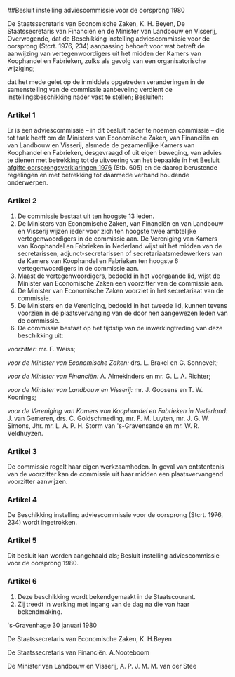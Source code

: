 <meta http-equiv='Content-Type' content='text/html; charset=utf-8' />

##Besluit instelling adviescommissie voor de oorsprong 1980

De Staatssecretaris van Economische Zaken, K. H. Beyen, De Staatssecretaris van Financiën en de Minister van Landbouw en Visserij,  
Overwegende, dat de Beschikking instelling adviescommissie voor de oorsprong (Stcrt. 1976, 234) aanpassing behoeft voor wat betreft de aanwijzing van vertegenwoordigers uit het midden der Kamers van Koophandel en Fabrieken, zulks als gevolg van een organisatorische wijziging;

dat het mede gelet op de inmiddels opgetreden veranderingen in de samenstelling van de commissie aanbeveling verdient de instellingsbeschikking nader vast te stellen;
Besluiten:    

### Artikel  1  

Er is een adviescommissie – in dit besluit nader te noemen commissie – die tot taak heeft om de Ministers van Economische Zaken, van Financiën en van Landbouw en Visserij, alsmede de gezamenlijke Kamers van Koophandel en Fabrieken, desgevraagd of uit eigen beweging, van advies te dienen met betrekking tot de uitvoering van het bepaalde in het [Besluit afgifte oorsprongsverklaringen 1976](../../../../../../../../../AMvB/besluit/afgifte/oorsprongsverklaringen/1976/BWBR0003067/README.md) (Stb. 605) en de daarop berustende regelingen en met betrekking tot daarmede verband houdende onderwerpen. 

### Artikel  2  

1.  De commissie bestaat uit ten hoogste 13 leden.   
2.  De Ministers van Economische Zaken, van Financiën en van Landbouw en Visserij wijzen ieder voor zich ten hoogste twee ambtelijke vertegenwoordigers in de commissie aan. De Vereniging van Kamers van Koophandel en Fabrieken in Nederland wijst uit het midden van de secretarissen, adjunct-secretarissen of secretariaatsmedewerkers van de Kamers van Koophandel en Fabrieken ten hoogste 6 vertegenwoordigers in de commissie aan.   
3.  Maast de vertegenwoordigers, bedoeld in het voorgaande lid, wijst de Minister van Economische Zaken een voorzitter van de commissie aan.   
4.  De Minister van Economische Zaken voorziet in het secretariaat van de commissie.   
5.  De Ministers en de Vereniging, bedoeld in het tweede lid, kunnen tevens voorzien in de plaatsvervanging van de door hen aangewezen leden van de commissie.   
6.  De commissie bestaat op het tijdstip van de inwerkingtreding van deze beschikking uit: 

*voorzitter:* mr. F. Weiss; 

*voor de Minister van Economische Zaken:* drs. L. Brakel en G. Sonnevelt; 

*voor de Minister van Financiën:* A. Almekinders en mr. G. L. A. Richter; 

*voor de Minister van Landbouw en Visserij:* mr. J. Goosens en T. W. Koonings; 

*voor de Vereniging van Kamers van Koophandel en Fabrieken in Nederland:* J. van Gemeren, drs. C. Goldschmeding, mr. F. M. Luyten, mr. J. G. W. Simons, Jhr. mr. L. A. P. H. Storm van 's-Gravensande en mr. W. R. Veldhuyzen.  

### Artikel  3  

De commissie regelt haar eigen werkzaamheden. In geval van ontstentenis van de voorzitter kan de commissie uit haar midden een plaatsvervangend voorzitter aanwijzen. 

### Artikel  4  

De Beschikking instelling adviescommissie voor de oorsprong (Stcrt. 1976, 234) wordt ingetrokken. 

### Artikel  5  

Dit besluit kan worden aangehaald als; Besluit instelling adviescommissie voor de oorsprong 1980. 

### Artikel  6  

1.  Deze beschikking wordt bekendgemaakt in de Staatscourant.   
2.  Zij treedt in werking met ingang van de dag na die van haar bekendmaking.  

's-Gravenhage 
30 januari 1980    

De 
Staatssecretaris van Economische Zaken, 
K. H.Beyen  

De 
Staatssecretaris van Financiën. 
A.Nooteboom 

De 
Minister van Landbouw en Visserij, 
A. P. J. M. M. van der Stee    
